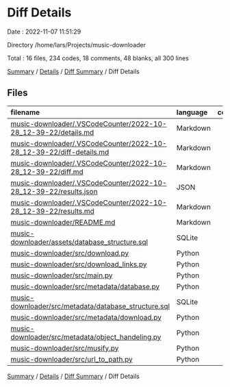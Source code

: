 # Diff Details

Date : 2022-11-07 11:51:29

Directory /home/lars/Projects/music-downloader

Total : 16 files,  234 codes, 18 comments, 48 blanks, all 300 lines

[Summary](results.md) / [Details](details.md) / [Diff Summary](diff.md) / Diff Details

## Files
| filename | language | code | comment | blank | total |
| :--- | :--- | ---: | ---: | ---: | ---: |
| [music-downloader/.VSCodeCounter/2022-10-28_12-39-22/details.md](/music-downloader/.VSCodeCounter/2022-10-28_12-39-22/details.md) | Markdown | 31 | 0 | 6 | 37 |
| [music-downloader/.VSCodeCounter/2022-10-28_12-39-22/diff-details.md](/music-downloader/.VSCodeCounter/2022-10-28_12-39-22/diff-details.md) | Markdown | 9 | 0 | 6 | 15 |
| [music-downloader/.VSCodeCounter/2022-10-28_12-39-22/diff.md](/music-downloader/.VSCodeCounter/2022-10-28_12-39-22/diff.md) | Markdown | 12 | 0 | 7 | 19 |
| [music-downloader/.VSCodeCounter/2022-10-28_12-39-22/results.json](/music-downloader/.VSCodeCounter/2022-10-28_12-39-22/results.json) | JSON | 1 | 0 | 0 | 1 |
| [music-downloader/.VSCodeCounter/2022-10-28_12-39-22/results.md](/music-downloader/.VSCodeCounter/2022-10-28_12-39-22/results.md) | Markdown | 22 | 0 | 7 | 29 |
| [music-downloader/README.md](/music-downloader/README.md) | Markdown | 1 | 0 | 1 | 2 |
| [music-downloader/assets/database_structure.sql](/music-downloader/assets/database_structure.sql) | SQLite | 51 | 0 | 6 | 57 |
| [music-downloader/src/download.py](/music-downloader/src/download.py) | Python | 1 | 1 | 1 | 3 |
| [music-downloader/src/download_links.py](/music-downloader/src/download_links.py) | Python | -9 | 0 | -3 | -12 |
| [music-downloader/src/main.py](/music-downloader/src/main.py) | Python | 20 | 0 | 5 | 25 |
| [music-downloader/src/metadata/database.py](/music-downloader/src/metadata/database.py) | Python | 32 | 26 | 3 | 61 |
| [music-downloader/src/metadata/database_structure.sql](/music-downloader/src/metadata/database_structure.sql) | SQLite | 3 | 0 | 0 | 3 |
| [music-downloader/src/metadata/download.py](/music-downloader/src/metadata/download.py) | Python | 59 | -9 | 7 | 57 |
| [music-downloader/src/metadata/object_handeling.py](/music-downloader/src/metadata/object_handeling.py) | Python | 0 | 0 | 2 | 2 |
| [music-downloader/src/musify.py](/music-downloader/src/musify.py) | Python | 9 | 0 | 3 | 12 |
| [music-downloader/src/url_to_path.py](/music-downloader/src/url_to_path.py) | Python | -8 | 0 | -3 | -11 |

[Summary](results.md) / [Details](details.md) / [Diff Summary](diff.md) / Diff Details